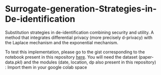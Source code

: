 # Surrogate-generation-Strategies-in-De-identification
Substitution strategies in de-identification combining security and utility.  A method that integrates differential privacy (more precisely d-privacy) with the Laplace mechanism and the exponential mechanism.

To test this implementation, please go to the gist corresponding to the notebook present in this repository [here](https://gist.github.com/yakine8/d68a548b4abec5cacb5609511e837848). 
You will need the dataset (paper-data.pkl) and the modules (date, location, dp also present in this repository) : Import them in your google colab space

